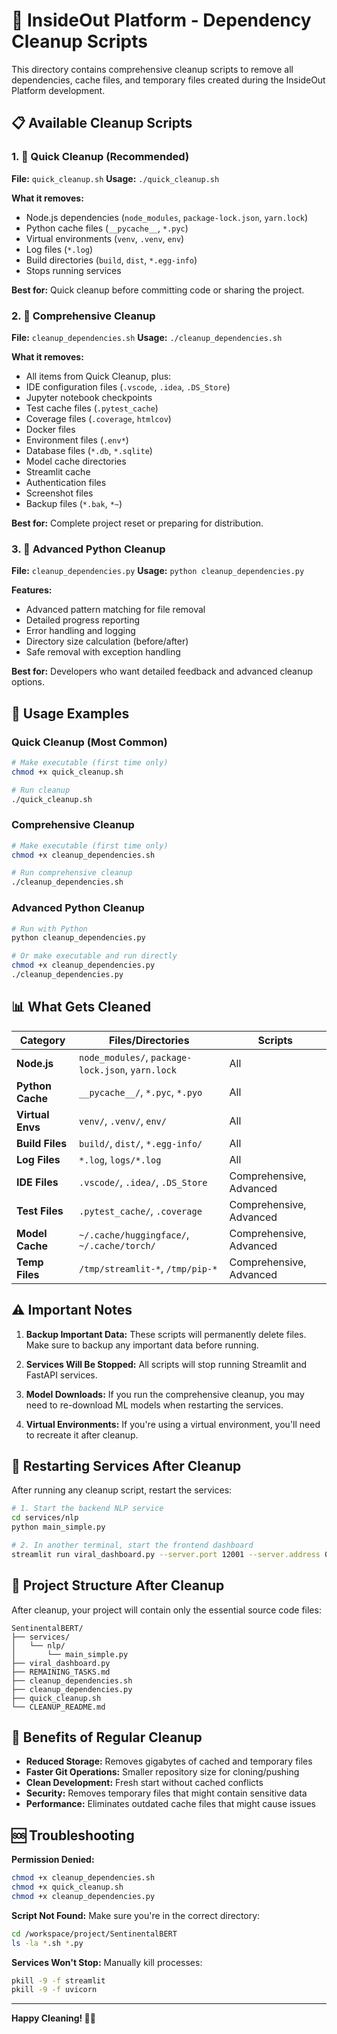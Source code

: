 # 🧹 InsideOut Platform - Dependency Cleanup Scripts

This directory contains comprehensive cleanup scripts to remove all dependencies, cache files, and temporary files created during the InsideOut Platform development.

## 📋 Available Cleanup Scripts

### 1. 🚀 Quick Cleanup (Recommended)
**File:** `quick_cleanup.sh`
**Usage:** `./quick_cleanup.sh`

**What it removes:**
- Node.js dependencies (`node_modules`, `package-lock.json`, `yarn.lock`)
- Python cache files (`__pycache__`, `*.pyc`)
- Virtual environments (`venv`, `.venv`, `env`)
- Log files (`*.log`)
- Build directories (`build`, `dist`, `*.egg-info`)
- Stops running services

**Best for:** Quick cleanup before committing code or sharing the project.

### 2. 🔧 Comprehensive Cleanup
**File:** `cleanup_dependencies.sh`
**Usage:** `./cleanup_dependencies.sh`

**What it removes:**
- All items from Quick Cleanup, plus:
- IDE configuration files (`.vscode`, `.idea`, `.DS_Store`)
- Jupyter notebook checkpoints
- Test cache files (`.pytest_cache`)
- Coverage files (`.coverage`, `htmlcov`)
- Docker files
- Environment files (`.env*`)
- Database files (`*.db`, `*.sqlite`)
- Model cache directories
- Streamlit cache
- Authentication files
- Screenshot files
- Backup files (`*.bak`, `*~`)

**Best for:** Complete project reset or preparing for distribution.

### 3. 🐍 Advanced Python Cleanup
**File:** `cleanup_dependencies.py`
**Usage:** `python cleanup_dependencies.py`

**Features:**
- Advanced pattern matching for file removal
- Detailed progress reporting
- Error handling and logging
- Directory size calculation (before/after)
- Safe removal with exception handling

**Best for:** Developers who want detailed feedback and advanced cleanup options.

## 🎯 Usage Examples

### Quick Cleanup (Most Common)
```bash
# Make executable (first time only)
chmod +x quick_cleanup.sh

# Run cleanup
./quick_cleanup.sh
```

### Comprehensive Cleanup
```bash
# Make executable (first time only)
chmod +x cleanup_dependencies.sh

# Run comprehensive cleanup
./cleanup_dependencies.sh
```

### Advanced Python Cleanup
```bash
# Run with Python
python cleanup_dependencies.py

# Or make executable and run directly
chmod +x cleanup_dependencies.py
./cleanup_dependencies.py
```

## 📊 What Gets Cleaned

| Category | Files/Directories | Scripts |
|----------|------------------|---------|
| **Node.js** | `node_modules/`, `package-lock.json`, `yarn.lock` | All |
| **Python Cache** | `__pycache__/`, `*.pyc`, `*.pyo` | All |
| **Virtual Envs** | `venv/`, `.venv/`, `env/` | All |
| **Build Files** | `build/`, `dist/`, `*.egg-info/` | All |
| **Log Files** | `*.log`, `logs/*.log` | All |
| **IDE Files** | `.vscode/`, `.idea/`, `.DS_Store` | Comprehensive, Advanced |
| **Test Files** | `.pytest_cache/`, `.coverage` | Comprehensive, Advanced |
| **Model Cache** | `~/.cache/huggingface/`, `~/.cache/torch/` | Comprehensive, Advanced |
| **Temp Files** | `/tmp/streamlit-*`, `/tmp/pip-*` | Comprehensive, Advanced |

## ⚠️ Important Notes

1. **Backup Important Data:** These scripts will permanently delete files. Make sure to backup any important data before running.

2. **Services Will Be Stopped:** All scripts will stop running Streamlit and FastAPI services.

3. **Model Downloads:** If you run the comprehensive cleanup, you may need to re-download ML models when restarting the services.

4. **Virtual Environments:** If you're using a virtual environment, you'll need to recreate it after cleanup.

## 🔄 Restarting Services After Cleanup

After running any cleanup script, restart the services:

```bash
# 1. Start the backend NLP service
cd services/nlp
python main_simple.py

# 2. In another terminal, start the frontend dashboard
streamlit run viral_dashboard.py --server.port 12001 --server.address 0.0.0.0
```

## 🎨 Project Structure After Cleanup

After cleanup, your project will contain only the essential source code files:

```
SentinentalBERT/
├── services/
│   └── nlp/
│       └── main_simple.py
├── viral_dashboard.py
├── REMAINING_TASKS.md
├── cleanup_dependencies.sh
├── cleanup_dependencies.py
├── quick_cleanup.sh
└── CLEANUP_README.md
```

## 🚀 Benefits of Regular Cleanup

- **Reduced Storage:** Removes gigabytes of cached and temporary files
- **Faster Git Operations:** Smaller repository size for cloning/pushing
- **Clean Development:** Fresh start without cached conflicts
- **Security:** Removes temporary files that might contain sensitive data
- **Performance:** Eliminates outdated cache files that might cause issues

## 🆘 Troubleshooting

**Permission Denied:**
```bash
chmod +x cleanup_dependencies.sh
chmod +x quick_cleanup.sh
chmod +x cleanup_dependencies.py
```

**Script Not Found:**
Make sure you're in the correct directory:
```bash
cd /workspace/project/SentinentalBERT
ls -la *.sh *.py
```

**Services Won't Stop:**
Manually kill processes:
```bash
pkill -9 -f streamlit
pkill -9 -f uvicorn
```

---

**Happy Cleaning! 🧹✨**